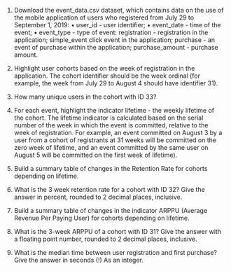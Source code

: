 1. Download the event_data.csv dataset, which contains data on the use of the mobile
application of users who registered from July 29 to September 1, 2019:
• user_id - user identifier;
• event_date - time of the event;
• event_type - type of event: 
	registration - registration in the application; 
	simple_event click event in the application; 
	purchase - an event of purchase within the application;
	purchase_amount - purchase amount.

2. Highlight user cohorts based on the week of registration in the application. The cohort
identifier should be the week ordinal (for example, the week from July 29 to August 4
should have identifier 31).

3. How many unique users in the cohort with ID 33?

4. For each event, highlight the indicator lifetime - the weekly lifetime of the cohort. The
lifetime indicator is calculated based on the serial number of the week in which the event
is committed, relative to the week of registration. For example, an event committed on
August 3 by a user from a cohort of registrants at 31 weeks will be committed on the zero
week of lifetime, and an event committed by the same user on August 5 will be committed
on the first week of lifetime).

5. Build a summary table of changes in the Retention Rate for cohorts depending on lifetime.

6. What is the 3 week retention rate for a cohort with ID 32? Give the answer in percent,
rounded to 2 decimal places, inclusive.

7. Build a summary table of changes in the indicator ARPPU (Average Revenue Per Paying
User) for cohorts depending on lifetime.

8. What is the 3-week ARPPU of a cohort with ID 31? Give the answer with a floating point
number, rounded to 2 decimal places, inclusive.

9. What is the median time between user registration and first purchase? Give the answer
in seconds (!) As an integer.
